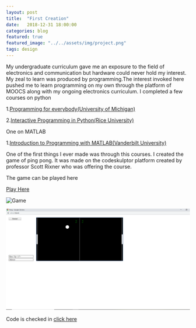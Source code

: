 ```yaml
---
layout: post
title:  "First Creation"
date:   2018-12-31 18:00:00
categories: blog
featured: true
featured_image: "../../assets/img/project.png"
tags: design
---
```

My undergraduate curriculum gave me an exposure to the field of electronics and communication but hardware could never hold my interest. My zeal to learn was produced by programming.The interest invoked here pushed me to learn programming on my own through the platform of MOOCS along with my ongoing electronics curriculum. I completed a few courses on python 

1.[Programming for everybody(University of Michigan)][python1]

2.[Interactive Programming in Python(Rice University)][python2]

One on MATLAB

1.[Introduction to Programming with MATLAB(Vanderbilt University)][matlab]

One of the first things I ever made was through this courses. I created the game of ping pong. It was made on the codeskulptor platform created by professor Scott Rixner who was offering the course. 

The game can be played here 

[Play Here][game]
<div class ="honeycombpic">
   <img src="(https://github.com/parihardeepanshu/parihardeepanshu.github.io/blob/master/Pong.png" alt="Game">
</div>

![Image](https://github.com/parihardeepanshu/parihardeepanshu.github.io/blob/master/Pong.png)

Code is checked in [click here][checkin]

[python1]: https://www.coursera.org/account/accomplishments/certificate/7F4VTA8AJZ
[python2]: https://www.coursera.org/account/accomplishments/certificate/5TXPYNYVXA
[matlab]: https://www.coursera.org/account/accomplishments/certificate/9Y77AW8YER
[game]:http://www.codeskulptor.org/#user45_ZEp2Z6ZvwH_1.py
[checkin]:https://github.com/parihardeepanshu/Pong/blob/master/pong.py

